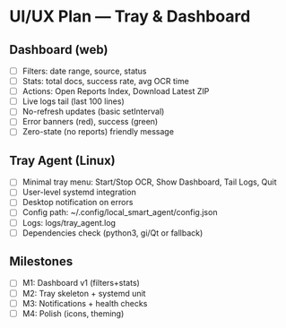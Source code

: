 # UI/UX Plan — Tray & Dashboard

## Dashboard (web)
- [ ] Filters: date range, source, status
- [ ] Stats: total docs, success rate, avg OCR time
- [ ] Actions: Open Reports Index, Download Latest ZIP
- [ ] Live logs tail (last 100 lines)
- [ ] No-refresh updates (basic setInterval)
- [ ] Error banners (red), success (green)
- [ ] Zero-state (no reports) friendly message

## Tray Agent (Linux)
- [ ] Minimal tray menu: Start/Stop OCR, Show Dashboard, Tail Logs, Quit
- [ ] User-level systemd integration
- [ ] Desktop notification on errors
- [ ] Config path: ~/.config/local_smart_agent/config.json
- [ ] Logs: logs/tray_agent.log
- [ ] Dependencies check (python3, gi/Qt or fallback)

## Milestones
- [ ] M1: Dashboard v1 (filters+stats)
- [ ] M2: Tray skeleton + systemd unit
- [ ] M3: Notifications + health checks
- [ ] M4: Polish (icons, theming)

